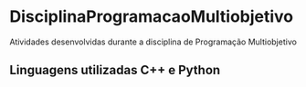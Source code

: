 # DisciplinaProgramacaoMultiobjetivo
Atividades desenvolvidas durante a disciplina de Programação Multiobjetivo

## Linguagens utilizadas C++ e Python
